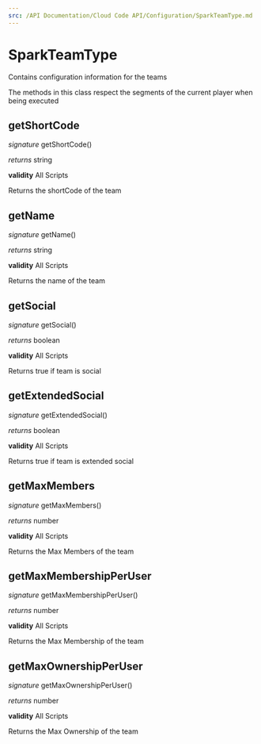 ```yaml
---
src: /API Documentation/Cloud Code API/Configuration/SparkTeamType.md
---
```


# SparkTeamType

Contains configuration information for the teams

The methods in this class respect the segments of the current player when being executed


## getShortCode
_signature_ getShortCode()</p>
_returns_ string</p>

<b>validity</b> All Scripts

Returns the shortCode of the team

## getName
_signature_ getName()</p>
_returns_ string</p>

<b>validity</b> All Scripts

Returns the name of the team

## getSocial
_signature_ getSocial()</p>
_returns_ boolean</p>

<b>validity</b> All Scripts

Returns true if team is social

## getExtendedSocial
_signature_ getExtendedSocial()</p>
_returns_ boolean</p>

<b>validity</b> All Scripts

Returns true if team is extended social

## getMaxMembers
_signature_ getMaxMembers()</p>
_returns_ number</p>

<b>validity</b> All Scripts

Returns the Max Members of the team

## getMaxMembershipPerUser
_signature_ getMaxMembershipPerUser()</p>
_returns_ number</p>

<b>validity</b> All Scripts

Returns the Max Membership of the team

## getMaxOwnershipPerUser
_signature_ getMaxOwnershipPerUser()</p>
_returns_ number</p>

<b>validity</b> All Scripts

Returns the Max Ownership of the team

